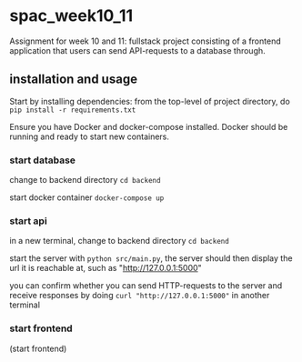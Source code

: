 # spac_week10_11

Assignment for week 10 and 11: fullstack project consisting of a frontend application that users can send API-requests to a database through.
 
## installation and usage

Start by installing dependencies: from the top-level of project directory, do `pip install -r requirements.txt`

Ensure you have Docker and docker-compose installed. Docker should be running and ready to start new containers.

### start database

change to backend directory `cd backend`

start docker container `docker-compose up`

### start api

in a new terminal, change to backend directory `cd backend`

start the server with `python src/main.py`, the server should then display the url it is reachable at, such as "http://127.0.0.1:5000"

you can confirm whether you can send HTTP-requests to the server and receive responses by doing `curl "http://127.0.0.1:5000"` in another terminal

### start frontend

(start frontend)